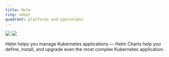 ```yaml
---
title: Helm
ring: adopt
quadrant: platforms-and-operations
---
```


[![](https://img.shields.io/badge/doc-0c7cba?logo=gitbook&logoColor=000&style=flat)](https://helm.sh/)
[![](https://img.shields.io/badge/github-de5f85?logo=github&logoColor=000&style=flat)](https://github.com/helm/helm)

Helm helps you manage Kubernetes applications — Helm Charts help you define, install, and upgrade even the most complex Kubernetes application.